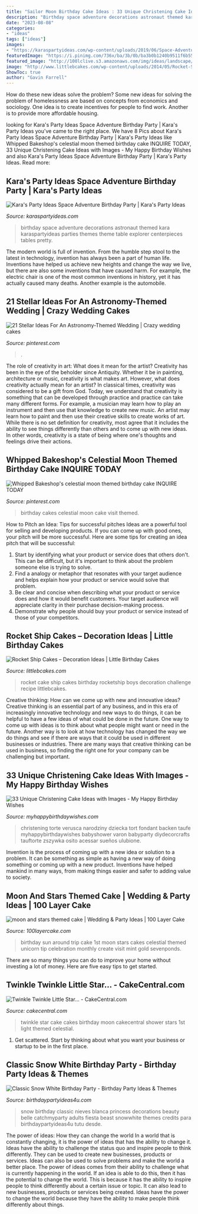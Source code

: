 ```yaml
---
title: "Sailor Moon Birthday Cake Ideas : 33 Unique Christening Cake Ideas With Images"
description: "Birthday space adventure decorations astronaut themed kara karaspartyideas parties themes theme table explorer centerpieces tables pretty"
date: "2023-08-08"
categories:
- "ideas"
tags: ["ideas"]
images:
- "https://karaspartyideas.com/wp-content/uploads/2019/06/Space-Adventure-Birthday-Party-via-Karas-Party-Ideas-KarasPartyIdeas.com11.jpeg"
featuredImage: "https://i.pinimg.com/736x/ba/3b/0b/ba3b0b1240b9511f6b55449e375b60c7.jpg"
featured_image: "http://100lclive.s3.amazonaws.com/img/ideas/landscape/175599.jpg"
image: "http://www.littlebcakes.com/wp-content/uploads/2014/05/Rocket-Ship-Cakes.jpg"
ShowToc: true
author: "Gavin Farrell"
---
```



How do these new ideas solve the problem?
Some new ideas for solving the problem of homelessness are based on concepts from economics and sociology. One idea is to create incentives for people to find work. Another is to provide more affordable housing.

	

		
looking for Kara&#039;s Party Ideas Space Adventure Birthday Party | Kara&#039;s Party Ideas you've came to the right place. We have 8 Pics about Kara&#039;s Party Ideas Space Adventure Birthday Party | Kara&#039;s Party Ideas like Whipped Bakeshop&#039;s celestial moon themed birthday cake INQUIRE TODAY, 33 Unique Christening Cake Ideas with Images - My Happy Birthday Wishes and also Kara&#039;s Party Ideas Space Adventure Birthday Party | Kara&#039;s Party Ideas. Read more:
		
    
## Kara&#039;s Party Ideas Space Adventure Birthday Party | Kara&#039;s Party Ideas

<img loading=lazy src="https://karaspartyideas.com/wp-content/uploads/2019/06/Space-Adventure-Birthday-Party-via-Karas-Party-Ideas-KarasPartyIdeas.com11.jpeg" onerror="this.onerror=null;this.src='https://tse3.mm.bing.net/th?id=OIP.81diPbMpXC1yTorjpW0ZTwHaLH&amp;pid=15.1';" alt="Kara&#039;s Party Ideas Space Adventure Birthday Party | Kara&#039;s Party Ideas">

_Source: karaspartyideas.com_

>birthday space adventure decorations astronaut themed kara karaspartyideas parties themes theme table explorer centerpieces tables pretty. 

	

The modern world is full of invention. From the humble step stool to the latest in technology, invention has always been a part of human life. Inventions have helped us achieve new heights and change the way we live, but there are also some inventions that have caused harm. For example, the electric chair is one of the most common inventions in history, yet it has actually caused many deaths. Another example is the automobile.

    
## 21 Stellar Ideas For An Astronomy-Themed Wedding | Crazy Wedding Cakes

<img loading=lazy src="https://i.pinimg.com/736x/99/6d/59/996d591a44ab5a0a9d3dc8b6a49893f3.jpg" onerror="this.onerror=null;this.src='https://tse3.mm.bing.net/th?id=OIP.pRJOHB8tkxYxa6AF6vOrbwHaLH&amp;pid=15.1';" alt="21 Stellar Ideas For An Astronomy-Themed Wedding | Crazy wedding cakes">

_Source: pinterest.com_

>. 

	

The role of creativity in art: What does it mean for the artist?
Creativity has been in the eye of the beholder since Antiquity. Whether it be in painting, architecture or music, creativity is what makes art. However, what does creativity actually mean for an artist? In classical times, creativity was considered to be a gift from God. Today, we understand that creativity is something that can be developed through practice and practice can take many different forms. For example, a musician may learn how to play an instrument and then use that knowledge to create new music. An artist may learn how to paint and then use their creative skills to create works of art. While there is no set definition for creativity, most agree that it includes the ability to see things differently than others and to come up with new ideas. In other words, creativity is a state of being where one's thoughts and feelings drive their actions.

    
## Whipped Bakeshop&#039;s Celestial Moon Themed Birthday Cake INQUIRE TODAY

<img loading=lazy src="https://i.pinimg.com/736x/ba/3b/0b/ba3b0b1240b9511f6b55449e375b60c7.jpg" onerror="this.onerror=null;this.src='https://tse2.mm.bing.net/th?id=OIP._plCQqocg0OPWlJtL5ChlgHaLH&amp;pid=15.1';" alt="Whipped Bakeshop&#039;s celestial moon themed birthday cake INQUIRE TODAY">

_Source: pinterest.com_

>birthday cakes celestial moon cake visit themed. 

	

How to Pitch an Idea: Tips for successful pitches
Ideas are a powerful tool for selling and developing products. If you can come up with good ones, your pitch will be more successful. Here are some tips for creating an idea pitch that will be successful:
1. Start by identifying what your product or service does that others don't. This can be difficult, but it's important to think about the problem someone else is trying to solve.
2. Find a analogy or metaphor that resonates with your target audience and helps explain how your product or service would solve that problem.
3. Be clear and concise when describing what your product or service does and how it would benefit customers. Your target audience will appreciate clarity in their purchase decision-making process.
4. Demonstrate why people should buy your product or service instead of those of your competitors.

    
## Rocket Ship Cakes – Decoration Ideas | Little Birthday Cakes

<img loading=lazy src="http://www.littlebcakes.com/wp-content/uploads/2014/05/Rocket-Ship-Cakes.jpg" onerror="this.onerror=null;this.src='https://tse1.mm.bing.net/th?id=OIP.D4SyoXsEgB9d80R3J9ws6wHaFQ&amp;pid=15.1';" alt="Rocket Ship Cakes – Decoration Ideas | Little Birthday Cakes">

_Source: littlebcakes.com_

>rocket cake ship cakes birthday rocketship boys decoration challenge recipe littlebcakes. 

	

Creative thinking: How can we come up with new and innovative ideas?
Creative thinking is an essential part of any business, and in this era of increasingly innovative technology and new ways to do things, it can be helpful to have a few ideas of what could be done in the future. One way to come up with ideas is to think about what people might want or need in the future. Another way is to look at how technology has changed the way we do things and see if there are ways that it could be used in different businesses or industries. There are many ways that creative thinking can be used in business, so finding the right one for your company can be challenging but important.

    
## 33 Unique Christening Cake Ideas With Images - My Happy Birthday Wishes

<img loading=lazy src="https://www.myhappybirthdaywishes.com/wp-content/uploads/2016/09/moon-and-stars-baptism-cakes-for-boys.jpg" onerror="this.onerror=null;this.src='https://tse4.mm.bing.net/th?id=OIP.9XXLokzqVamxiFlvrN47rAHaJ4&amp;pid=15.1';" alt="33 Unique Christening Cake Ideas with Images - My Happy Birthday Wishes">

_Source: myhappybirthdaywishes.com_

>christening torte verusca narodziny dziecka tort fondant backen taufe myhappybirthdaywishes babyshower varon babyparty diydecorcrafts tauftorte zszywka osito acessar sueños ulubione. 

	

Invention is the process of coming up with a new idea or solution to a problem. It can be something as simple as having a new way of doing something or coming up with a new product. Inventions have helped mankind in many ways, from making things easier and safer to adding value to society.

    
## Moon And Stars Themed Cake | Wedding &amp; Party Ideas | 100 Layer Cake

<img loading=lazy src="http://100lclive.s3.amazonaws.com/img/ideas/landscape/175599.jpg" onerror="this.onerror=null;this.src='https://tse3.mm.bing.net/th?id=OIP.EKH52zxQEdLRSv4gGgiJAgHaLH&amp;pid=15.1';" alt="moon and stars themed cake | Wedding &amp; Party Ideas | 100 Layer Cake">

_Source: 100layercake.com_

>birthday sun around trip cake 1st moon stars cakes celestial themed unicorn tip celebration monthly create visit mint gold sevenponds. 

	

There are so many things you can do to improve your home without investing a lot of money. Here are five easy tips to get started.

    
## Twinkle Twinkle Little Star... - CakeCentral.com

<img loading=lazy src="https://cdn001.cakecentral.com/gallery/2016/05/900_twinkle-twinkle-little-star-977795D1WMw.JPG" onerror="this.onerror=null;this.src='https://tse1.mm.bing.net/th?id=OIP.YOpyhTFP2YKTsxwYP0sO-QHaJ4&amp;pid=15.1';" alt="Twinkle Twinkle Little Star... - CakeCentral.com">

_Source: cakecentral.com_

>twinkle star cake cakes birthday moon cakecentral shower stars 1st light themed celestial. 

	

1. Get scattered. Start by thinking about what you want your business or startup to be in the first place.

    
## Classic Snow White Birthday Party - Birthday Party Ideas &amp; Themes

<img loading=lazy src="http://i1.wp.com/www.birthdaypartyideas4u.com/wp-content/uploads/2016/05/Classic-Snow-White-Birthday-Party-Tutu.jpg" onerror="this.onerror=null;this.src='https://tse4.mm.bing.net/th?id=OIP.TNX_cQ_ZR28B45TruoNmHgHaJ4&amp;pid=15.1';" alt="Classic Snow White Birthday Party - Birthday Party Ideas &amp; Themes">

_Source: birthdaypartyideas4u.com_

>snow birthday classic nieves blanca princess decorations beauty belle catchmyparty adults fiesta beast snowwhite themes credits para birthdaypartyideas4u tutu desde. 

	

The power of ideas: How they can change the world
In a world that is constantly changing, it is the power of ideas that has the ability to change it. Ideas have the ability to challenge the status quo and inspire people to think differently. They can be used to create new businesses, products or services. Ideas can also be used to solve problems and make the world a better place.
The power of ideas comes from their ability to challenge what is currently happening in the world. If an idea is able to do this, then it has the potential to change the world. This is because it has the ability to inspire people to think differently about a certain issue or topic. It can also lead to new businesses, products or services being created. Ideas have the power to change the world because they have the ability to make people think differently about things.

